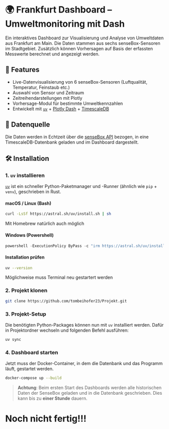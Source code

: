 # 🌍 Frankfurt Dashboard – Umweltmonitoring mit Dash

Ein interaktives Dashboard zur Visualisierung und Analyse von Umweltdaten aus Frankfurt am Main. Die Daten stammen aus sechs senseBox-Sensoren im Stadtgebiet. Zusätzlich können Vorhersagen auf Basis der erfassten Messwerte berechnet und angezeigt werden.

## 📸 Features

- Live-Datenvisualisierung von 6 senseBox-Sensoren (Luftqualität, Temperatur, Feinstaub etc.)
- Auswahl von Sensor und Zeitraum
- Zeitreihendarstellungen mit Plotly
- Vorhersage-Modul für bestimmte Umweltkennzahlen
- Entwickelt mit [`uv`](https://docs.astral.sh/uv/) + [Plotly Dash](https://dash.plotly.com/) + [TimescaleDB](https://www.timescale.com/)

## 📡 Datenquelle

Die Daten werden in Echtzeit über die [senseBox API](https://docs.opensensemap.org/) bezogen, in eine TimescaleDB-Datenbank geladen und im Dashboard dargestellt.

## 🛠️ Installation

### 1. `uv` installieren

[`uv`](https://docs.astral.sh/uv/) ist ein schneller Python-Paketmanager und -Runner (ähnlich wie `pip` + `venv`), geschrieben in Rust.

#### macOS / Linux (Bash)

```bash
curl -LsSf https://astral.sh/uv/install.sh | sh
```
Mit Homebrew natürlich auch möglich

#### Windows (Powershell)
```powershell
powershell -ExecutionPolicy ByPass -c "irm https://astral.sh/uv/install.ps1 | iex"
```

#### Installation prüfen

```bash
uv --version
```

Möglichweise muss Terminal neu gestartert werden

### 2. Projekt klonen

```bash
git clone https://github.com/tombeihofer23/Projekt.git
```

### 3. Projekt-Setup

Die benötigten Python-Packages können nun mit `uv` installiert werden. Dafür in Projektordner wechseln und folgenden Befehl ausführen:

```bash
uv sync
```

### 4. Dashboard starten

Jetzt muss der Docker-Container, in dem die Datenbank und das Programm läuft, gestartet werden. 

```bash
docker-compose up --build
```

>**Achtung**: Beim ersten Start des Dashboards werden alle historischen Daten der SenseBox geladen und in die Datenbank geschrieben. Dies kann bis zu **einer Stunde** dauern.

# Noch nicht fertig!!!
